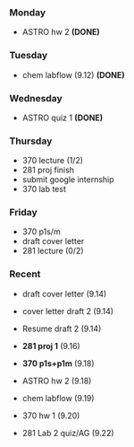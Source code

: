 ### Monday  
- ASTRO hw 2 **(DONE)**
### Tuesday
- chem labflow (9.12) **(DONE)**
### Wednesday
- ASTRO quiz 1 **(DONE)**

### Thursday
- 370 lecture (1/2)
- 281 proj finish
- submit google internship
- 370 lab test

### Friday
- 370 p1s/m
- draft cover letter
- 281 lecture (0/2)


### Recent

- draft cover letter (9.14)
- cover letter draft 2 (9.14)
- Resume draft 2 (9.14)


- **281 proj 1** (9.16)
- **370 p1s+p1m** (9.18)
- ASTRO hw 2 (9.18)
- chem labflow (9.19)
- 370 hw 1 (9.20)

- 281 Lab 2 quiz/AG (9.22)
